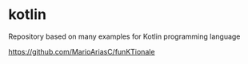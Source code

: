 # kotlin
Repository based on many examples for Kotlin programming language

https://github.com/MarioAriasC/funKTionale
